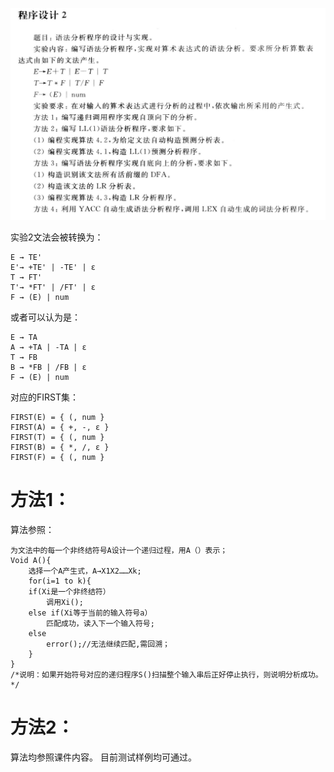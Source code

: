 ![img.png](imgs/img.png)

实验2文法会被转换为：
```
E → TE'
E'→ +TE' | -TE' | ε
T → FT'
T'→ *FT' | /FT' | ε
F → (E) | num
```
或者可以认为是：
```
E → TA
A → +TA | -TA | ε
T → FB
B → *FB | /FB | ε
F → (E) | num
```
对应的FIRST集：
```
FIRST(E) = { (, num }
FIRST(A) = { +, -, ε }
FIRST(T) = { (, num }
FIRST(B) = { *, /, ε }
FIRST(F) = { (, num }
```
# 方法1：
算法参照：
```
为文法中的每一个非终结符号A设计一个递归过程，用A（）表示；
Void A(){
	选择一个A产生式，A→X1X2……Xk;
	for(i=1 to k){
	if(Xi是一个非终结符）
		调用Xi();
	else if(Xi等于当前的输入符号a）
		匹配成功，读入下一个输入符号;
	else
		error();//无法继续匹配,需回溯；
	}
}
/*说明：如果开始符号对应的递归程序S()扫描整个输入串后正好停止执行，则说明分析成功。*/
```
# 方法2：
算法均参照课件内容。
目前测试样例均可通过。
